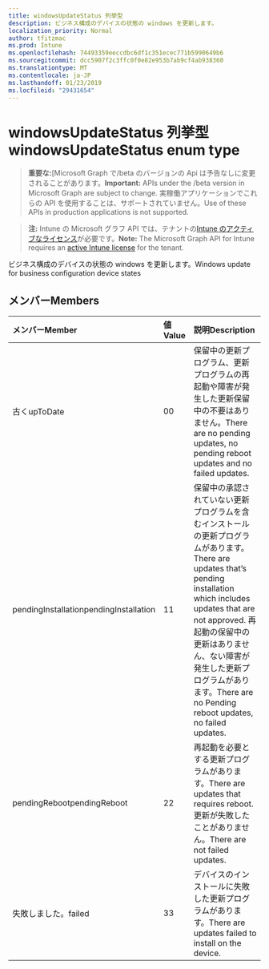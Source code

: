 ```yaml
---
title: windowsUpdateStatus 列挙型
description: ビジネス構成のデバイスの状態の windows を更新します。
localization_priority: Normal
author: tfitzmac
ms.prod: Intune
ms.openlocfilehash: 74493359eeccdbc6df1c351ecec771b5990649b6
ms.sourcegitcommit: dcc5907f2c3ffc0f0e82e953b7ab9cf4ab938360
ms.translationtype: MT
ms.contentlocale: ja-JP
ms.lasthandoff: 01/23/2019
ms.locfileid: "29431654"
---
```

# <a name="windowsupdatestatus-enum-type"></a><span data-ttu-id="e24ef-103">windowsUpdateStatus 列挙型</span><span class="sxs-lookup"><span data-stu-id="e24ef-103">windowsUpdateStatus enum type</span></span>

> <span data-ttu-id="e24ef-104">**重要な:**[Microsoft Graph で/beta のバージョンの Api は予告なしに変更されることがあります。</span><span class="sxs-lookup"><span data-stu-id="e24ef-104">**Important:** APIs under the /beta version in Microsoft Graph are subject to change.</span></span> <span data-ttu-id="e24ef-105">実稼働アプリケーションでこれらの API を使用することは、サポートされていません。</span><span class="sxs-lookup"><span data-stu-id="e24ef-105">Use of these APIs in production applications is not supported.</span></span>

> <span data-ttu-id="e24ef-106">**注:** Intune の Microsoft グラフ API では、テナントの[Intune のアクティブなライセンス](https://go.microsoft.com/fwlink/?linkid=839381)が必要です。</span><span class="sxs-lookup"><span data-stu-id="e24ef-106">**Note:** The Microsoft Graph API for Intune requires an [active Intune license](https://go.microsoft.com/fwlink/?linkid=839381) for the tenant.</span></span>

<span data-ttu-id="e24ef-107">ビジネス構成のデバイスの状態の windows を更新します。</span><span class="sxs-lookup"><span data-stu-id="e24ef-107">Windows update for business configuration device states</span></span>

## <a name="members"></a><span data-ttu-id="e24ef-108">メンバー</span><span class="sxs-lookup"><span data-stu-id="e24ef-108">Members</span></span>
|<span data-ttu-id="e24ef-109">メンバー</span><span class="sxs-lookup"><span data-stu-id="e24ef-109">Member</span></span>|<span data-ttu-id="e24ef-110">値</span><span class="sxs-lookup"><span data-stu-id="e24ef-110">Value</span></span>|<span data-ttu-id="e24ef-111">説明</span><span class="sxs-lookup"><span data-stu-id="e24ef-111">Description</span></span>|
|:---|:---|:---|
|<span data-ttu-id="e24ef-112">古く</span><span class="sxs-lookup"><span data-stu-id="e24ef-112">upToDate</span></span>|<span data-ttu-id="e24ef-113">0</span><span class="sxs-lookup"><span data-stu-id="e24ef-113">0</span></span>|<span data-ttu-id="e24ef-114">保留中の更新プログラム、更新プログラムの再起動や障害が発生した更新保留中の不要はありません。</span><span class="sxs-lookup"><span data-stu-id="e24ef-114">There are no pending updates, no pending reboot updates and no failed updates.</span></span>|
|<span data-ttu-id="e24ef-115">pendingInstallation</span><span class="sxs-lookup"><span data-stu-id="e24ef-115">pendingInstallation</span></span>|<span data-ttu-id="e24ef-116">1</span><span class="sxs-lookup"><span data-stu-id="e24ef-116">1</span></span>|<span data-ttu-id="e24ef-117">保留中の承認されていない更新プログラムを含むインストールの更新プログラムがあります。</span><span class="sxs-lookup"><span data-stu-id="e24ef-117">There are updates that’s pending installation which includes updates that are not approved.</span></span> <span data-ttu-id="e24ef-118">再起動の保留中の更新はありません、ない障害が発生した更新プログラムがあります。</span><span class="sxs-lookup"><span data-stu-id="e24ef-118">There are no Pending reboot updates, no failed updates.</span></span>|
|<span data-ttu-id="e24ef-119">pendingReboot</span><span class="sxs-lookup"><span data-stu-id="e24ef-119">pendingReboot</span></span>|<span data-ttu-id="e24ef-120">2</span><span class="sxs-lookup"><span data-stu-id="e24ef-120">2</span></span>|<span data-ttu-id="e24ef-121">再起動を必要とする更新プログラムがあります。</span><span class="sxs-lookup"><span data-stu-id="e24ef-121">There are updates that requires reboot.</span></span> <span data-ttu-id="e24ef-122">更新が失敗したことがありません。</span><span class="sxs-lookup"><span data-stu-id="e24ef-122">There are not failed updates.</span></span>|
|<span data-ttu-id="e24ef-123">失敗しました。</span><span class="sxs-lookup"><span data-stu-id="e24ef-123">failed</span></span>|<span data-ttu-id="e24ef-124">3</span><span class="sxs-lookup"><span data-stu-id="e24ef-124">3</span></span>|<span data-ttu-id="e24ef-125">デバイスのインストールに失敗した更新プログラムがあります。</span><span class="sxs-lookup"><span data-stu-id="e24ef-125">There are updates failed to install on the device.</span></span>|





